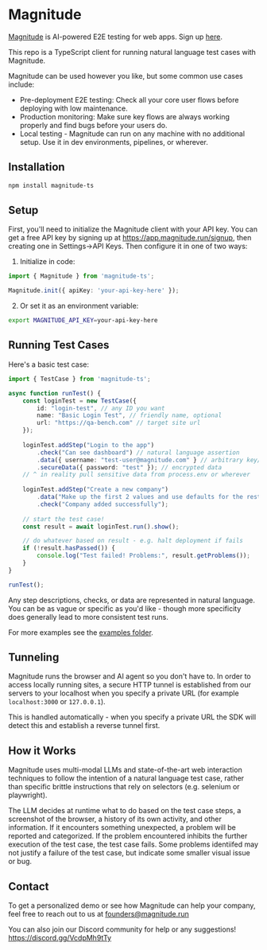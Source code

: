 # Magnitude

[Magnitude](https://magnitude.run) is AI-powered E2E testing for web apps. Sign up [here](https://app.magnitude.run/signup).

This repo is a TypeScript client for running natural language test cases with Magnitude.

Magnitude can be used however you like, but some common use cases include:
- Pre-deployment E2E testing: Check all your core user flows before deploying with low maintenance.
- Production monitoring: Make sure key flows are always working properly and find bugs before your users do.
- Local testing - Magnitude can run on any machine with no additional setup. Use it in dev environments, pipelines, or wherever.

## Installation

```bash
npm install magnitude-ts
```

## Setup

First, you'll need to initialize the Magnitude client with your API key. You can get a free API key by signing up at https://app.magnitude.run/signup, then creating one in Settings->API Keys. Then configure it in one of two ways:

1. Initialize in code:
```typescript
import { Magnitude } from 'magnitude-ts';

Magnitude.init({ apiKey: 'your-api-key-here' });
```

2. Or set it as an environment variable:
```bash
export MAGNITUDE_API_KEY=your-api-key-here
```


## Running Test Cases

Here's a basic test case:
```ts
import { TestCase } from 'magnitude-ts';

async function runTest() {
    const loginTest = new TestCase({
        id: "login-test", // any ID you want
        name: "Basic Login Test", // friendly name, optional
        url: "https://qa-bench.com" // target site url
    });
    
    loginTest.addStep("Login to the app")
        .check("Can see dashboard") // natural language assertion
        .data({ username: "test-user@magnitude.com" } // arbitrary key/values
        .secureData({ password: "test" }); // encrypted data
    // ^ in reality pull sensitive data from process.env or wherever
    
    loginTest.addStep("Create a new company")
        .data("Make up the first 2 values and use defaults for the rest")
        .check("Company added successfully");
    
    // start the test case!
    const result = await loginTest.run().show();

    // do whatever based on result - e.g. halt deployment if fails
    if (!result.hasPassed()) {
        console.log("Test failed! Problems:", result.getProblems());
    }
}

runTest();
```

Any step descriptions, checks, or data are represented in natural language. You can be as vague or specific as you'd like - though more specificity does generally lead to more consistent test runs.

For more examples see the [examples folder](./examples).

## Tunneling

Magnitude runs the browser and AI agent so you don't have to. In order to access locally running sites, a secure HTTP tunnel is established from our servers to your localhost when you specify a private URL (for example `localhost:3000` or `127.0.0.1`).

This is handled automatically - when you specify a private URL the SDK will detect this and establish a reverse tunnel first.

## How it Works

Magnitude uses multi-modal LLMs and state-of-the-art web interaction techniques to follow the intention of a natural language test case, rather than specific brittle instructions that rely on selectors (e.g. selenium or playwright).

The LLM decides at runtime what to do based on the test case steps, a screenshot of the browser, a history of its own activity, and other information. If it encounters something unexpected, a problem will be reported and categorized. If the problem encountered inhibits the further execution of the test case, the test case fails. Some problems identiifed may not justify a failure of the test case, but indicate some smaller visual issue or bug.

## Contact

To get a personalized demo or see how Magnitude can help your company, feel free to reach out to us at founders@magnitude.run

You can also join our Discord community for help or any suggestions! https://discord.gg/VcdpMh9tTy